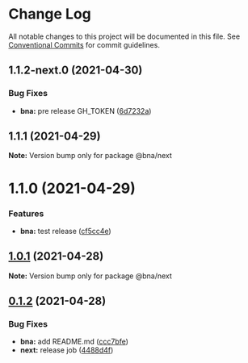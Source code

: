 # Change Log

All notable changes to this project will be documented in this file.
See [Conventional Commits](https://conventionalcommits.org) for commit guidelines.

## 1.1.2-next.0 (2021-04-30)


### Bug Fixes

* **bna:** pre release GH_TOKEN ([6d7232a](https://github.com/robot-ux/bna/commit/6d7232aae2daeadea94771f6bac479929bf14b2c))





## 1.1.1 (2021-04-29)

**Note:** Version bump only for package @bna/next





# 1.1.0 (2021-04-29)


### Features

* **bna:** test release ([cf5cc4e](https://github.com/robot-ux/bna/commit/cf5cc4ec2d0460fb9cc019049920cab673b4f946))





## [1.0.1](https://github.com/robot-ux/bna/compare/v0.1.8...v1.0.1) (2021-04-28)

**Note:** Version bump only for package @bna/next





## [0.1.2](https://github.com/robot-ux/bna/compare/v0.3.0...v0.1.2) (2021-04-28)


### Bug Fixes

* **bna:** add README.md ([ccc7bfe](https://github.com/robot-ux/bna/commit/ccc7bfe7ea5249968c745da3697cc1067a0e7d5b))
* **next:** release job ([4488d4f](https://github.com/robot-ux/bna/commit/4488d4f183e5f59f017d48caf4c1e8cb506d02b9))
